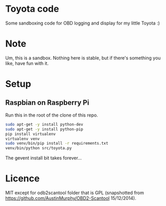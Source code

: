# Toyota code

Some sandboxing code for OBD logging and display for my little Toyota :)

# Note

Um, this is a sandbox. Nothing here is stable, but if there's something you
like, have fun with it.

# Setup

## Raspbian on Raspberry Pi

Run this in the root of the clone of this repo.

```sh
sudo apt-get -y install python-dev
sudo apt-get -y install python-pip
pip install virtualenv
virtualenv venv
sudo venv/bin/pip install -r requirements.txt
venv/bin/python src/toyota.py
```

The gevent install bit takes forever...

# Licence

MIT except for odb2scantool folder that is GPL (snapshotted from
https://github.com/AustinMurphy/OBD2-Scantool 15/12/2014).
